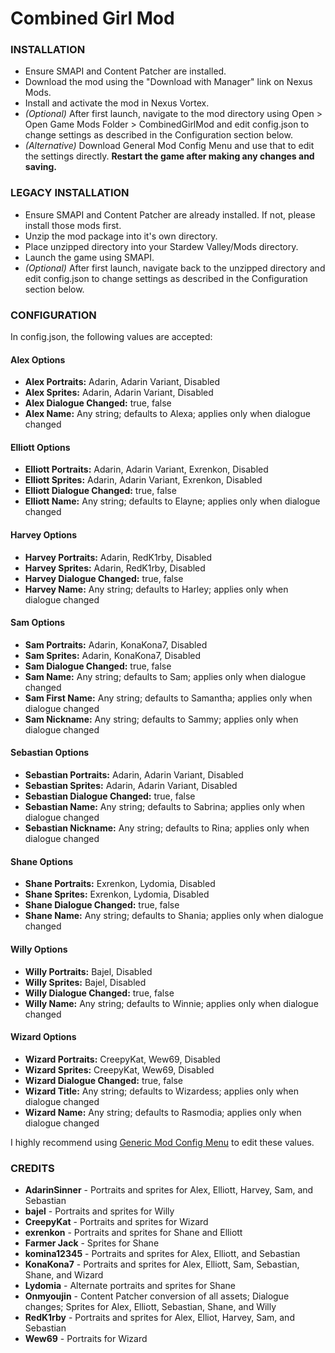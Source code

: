 # Combined Girl Mod

### INSTALLATION

 * Ensure SMAPI and Content Patcher are installed.
 * Download the mod using the "Download with Manager" link on Nexus Mods.
 * Install and activate the mod in Nexus Vortex.
 * _(Optional)_ After first launch, navigate to the mod directory using
   Open > Open Game Mods Folder > CombinedGirlMod and edit config.json to change settings as described
   in the Configuration section below.
 * _(Alternative)_ Download General Mod Config Menu and use that to edit the settings directly.
   **Restart the game after making any changes and saving.**

### LEGACY INSTALLATION

 * Ensure SMAPI and Content Patcher are already installed.  If not, please install those mods first.
 * Unzip the mod package into it's own directory.
 * Place unzipped directory into your Stardew Valley/Mods directory.
 * Launch the game using SMAPI.
 * _(Optional)_ After first launch, navigate back to the unzipped directory and edit config.json to change
   settings as described in the Configuration section below.

### CONFIGURATION

In config.json, the following values are accepted:

#### Alex Options
* **Alex Portraits:** Adarin, Adarin Variant, Disabled
* **Alex Sprites:** Adarin, Adarin Variant, Disabled
* **Alex Dialogue Changed:** true, false
* **Alex Name:** Any string; defaults to Alexa; applies only when dialogue changed

#### Elliott Options
* **Elliott Portraits:** Adarin, Adarin Variant, Exrenkon, Disabled
* **Elliott Sprites:** Adarin, Adarin Variant, Exrenkon, Disabled
* **Elliott Dialogue Changed:** true, false
* **Elliott Name:** Any string; defaults to Elayne; applies only when dialogue changed

#### Harvey Options
* **Harvey Portraits:** Adarin, RedK1rby, Disabled
* **Harvey Sprites:** Adarin, RedK1rby, Disabled
* **Harvey Dialogue Changed:** true, false
* **Harvey Name:** Any string; defaults to Harley; applies only when dialogue changed

#### Sam Options
* **Sam Portraits:** Adarin, KonaKona7, Disabled
* **Sam Sprites:** Adarin, KonaKona7, Disabled
* **Sam Dialogue Changed:** true, false
* **Sam Name:** Any string; defaults to Sam; applies only when dialogue changed
* **Sam First Name:** Any string; defaults to Samantha; applies only when dialogue changed
* **Sam Nickname:** Any string; defaults to Sammy; applies only when dialogue changed

#### Sebastian Options
* **Sebastian Portraits:** Adarin, Adarin Variant, Disabled
* **Sebastian Sprites:** Adarin, Adarin Variant, Disabled
* **Sebastian Dialogue Changed:** true, false
* **Sebastian Name:** Any string; defaults to Sabrina; applies only when dialogue changed
* **Sebastian Nickname:** Any string; defaults to Rina; applies only when dialogue changed

#### Shane Options
* **Shane Portraits:** Exrenkon, Lydomia, Disabled
* **Shane Sprites:** Exrenkon, Lydomia, Disabled
* **Shane Dialogue Changed:** true, false
* **Shane Name:** Any string; defaults to Shania; applies only when dialogue changed

#### Willy Options
* **Willy Portraits:** Bajel, Disabled
* **Willy Sprites:** Bajel, Disabled
* **Willy Dialogue Changed:** true, false
* **Willy Name:** Any string; defaults to Winnie; applies only when dialogue changed

#### Wizard Options
* **Wizard Portraits:** CreepyKat, Wew69, Disabled
* **Wizard Sprites:** CreepyKat, Wew69, Disabled
* **Wizard Dialogue Changed:** true, false
* **Wizard Title:** Any string; defaults to Wizardess; applies only when dialogue changed
* **Wizard Name:** Any string; defaults to Rasmodia; applies only when dialogue changed

I highly recommend using [Generic Mod Config Menu](https://https://www.nexusmods.com/stardewvalley/mods/5098) to edit these values.

### CREDITS

 * **AdarinSinner** - Portraits and sprites for Alex, Elliott, Harvey, Sam, and Sebastian
 * **bajel** - Portraits and sprites for Willy
 * **CreepyKat** - Portraits and sprites for Wizard
 * **exrenkon** - Portraits and sprites for Shane and Elliott
 * **Farmer Jack** - Sprites for Shane
 * **komina12345** - Portraits and sprites for Alex, Elliott, and Sebastian
 * **KonaKona7** - Portraits and sprites for Alex, Elliott, Sam, Sebastian, Shane, and Wizard
 * **Lydomia** - Alternate portraits and sprites for Shane
 * **Onmyoujin** - Content Patcher conversion of all assets; Dialogue changes; Sprites for
               Alex, Elliott, Sebastian, Shane, and Willy
 * **RedK1rby** - Portraits and sprites for Alex, Elliot, Harvey, Sam, and Sebastian
 * **Wew69** - Portraits for Wizard
